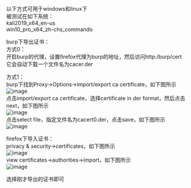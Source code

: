 以下方式可用于windows和linux下  
被测试在如下系统：  
kali2019_x64_en-us  
win10_pro_x64_zh-chs_commando


burp下导出证书：  
方式0：  
开启burp的代理，设置firefox代理为burp的地址，然后访问http:/burp/cert  
它会自动下载一个文件名为cacer.der

方式1：  
burp下找到Proxy->Options->import/export ca certificate，如下图所示  
![image](https://github.com/xuxuedong/YBDTBlog_Security/blob/master/2019_09_26_burpsuite%E5%A6%82%E4%BD%95%E4%BB%A3%E7%90%86https%E6%B5%81%E9%87%8F/0.png)  
点击import/export ca certificate，选择certificate in der format，然后点击next，如下图所示  
![image](https://github.com/xuxuedong/YBDTBlog_Security/blob/master/2019_09_26_burpsuite%E5%A6%82%E4%BD%95%E4%BB%A3%E7%90%86https%E6%B5%81%E9%87%8F/1.png)  
点击select file，指定文件名为cacert0.der，点击save，如下图所示  
![image](https://github.com/xuxuedong/YBDTBlog_Security/blob/master/2019_09_26_burpsuite%E5%A6%82%E4%BD%95%E4%BB%A3%E7%90%86https%E6%B5%81%E9%87%8F/a.png)

firefox下导入证书：  
privacy & security->certificates，如下图所示  
![image](https://github.com/xuxuedong/YBDTBlog_Security/blob/master/2019_09_26_burpsuite%E5%A6%82%E4%BD%95%E4%BB%A3%E7%90%86https%E6%B5%81%E9%87%8F/2.png)  
view certificates->authorities->import，如下图所示  
![image](https://github.com/xuxuedong/YBDTBlog_Security/blob/master/2019_09_26_burpsuite%E5%A6%82%E4%BD%95%E4%BB%A3%E7%90%86https%E6%B5%81%E9%87%8F/3.png)

选择刚才导出的证书即可
